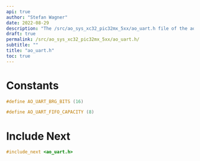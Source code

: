 ```yaml
---
api: true
author: "Stefan Wagner"
date: 2022-08-29
description: "The /src/ao_sys_xc32_pic32mx_5xx/ao_uart.h file of the ao real-time operating system."
draft: true
permalink: /src/ao_sys_xc32_pic32mx_5xx/ao_uart.h/
subtitle: ""
title: "ao_uart.h"
toc: true
---
```


# Constants

```c
#define AO_UART_BRG_BITS (16)
```

```c
#define AO_UART_FIFO_CAPACITY (8)
```

# Include Next

```c
#include_next <ao_uart.h>
```

